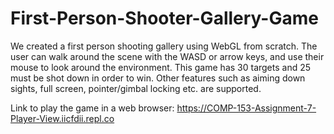 # First-Person-Shooter-Gallery-Game
We created a first person shooting gallery using WebGL from scratch. The user can walk around the scene with the WASD or arrow keys, and use their mouse to look around the environment. This game has 30 targets and 25 must be shot down in order to win. Other features such as aiming down sights, full screen, pointer/gimbal locking etc. are supported.


Link to play the game in a web browser: https://COMP-153-Assignment-7-Player-View.iicfdii.repl.co
